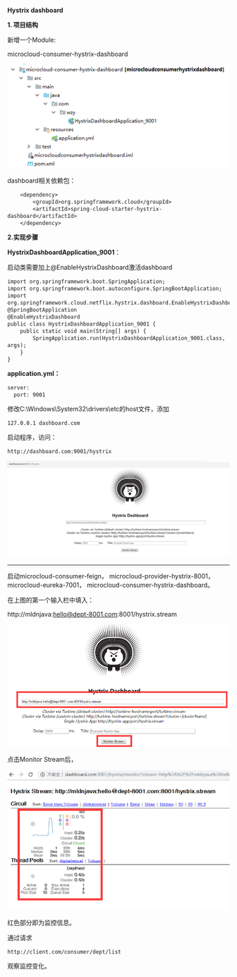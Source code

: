 **Hystrix dashboard**



**1. 项目结构**

新增一个Module:

microcloud-consumer-hystrix-dashboard


![](../Images/28.png)



dashboard相关依赖包：

        <dependency>
            <groupId>org.springframework.cloud</groupId>
            <artifactId>spring-cloud-starter-hystrix-dashboard</artifactId>
        </dependency>


**2.实现步骤**

**HystrixDashboardApplication_9001**：

启动类需要加上@EnableHystrixDashboard激活dashboard

	import org.springframework.boot.SpringApplication;
	import org.springframework.boot.autoconfigure.SpringBootApplication;
	import org.springframework.cloud.netflix.hystrix.dashboard.EnableHystrixDashboard;
	@SpringBootApplication
	@EnableHystrixDashboard
	public class HystrixDashboardApplication_9001 {
		public static void main(String[] args) {
			SpringApplication.run(HystrixDashboardApplication_9001.class, args);
		}
	}



**application.yml：**

	server:
	  port: 9001



修改C:\Windows\System32\drivers\etc的host文件，添加

    127.0.0.1 dashboard.com



启动程序，访问：

    http://dashboard.com:9001/hystrix


![](../Images/29.png)



---

启动microcloud-consumer-feign， microcloud-provider-hystrix-8001， microcloud-eureka-7001， microcloud-consumer-hystrix-dashboard。

在上图的第一个输入栏中填入：


http://mldnjava:hello@dept-8001.com:8001/hystrix.stream

![](../Images/30.png)



点击Monitor Stream后，

![](../Images/31.png)


红色部分即为监控信息。


通过请求

    http://client.com/consumer/dept/list

观察监控变化。